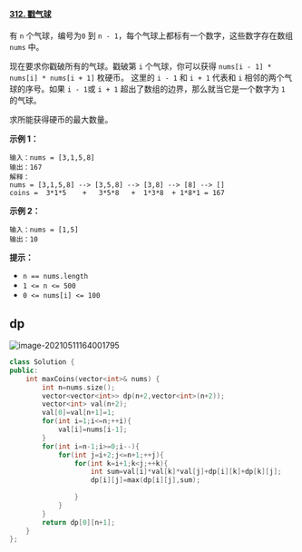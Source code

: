 #### [312. 戳气球](https://leetcode-cn.com/problems/burst-balloons/)

有 `n` 个气球，编号为`0` 到 `n - 1`，每个气球上都标有一个数字，这些数字存在数组 `nums` 中。

现在要求你戳破所有的气球。戳破第 `i` 个气球，你可以获得 `nums[i - 1] * nums[i] * nums[i + 1]` 枚硬币。 这里的 `i - 1` 和 `i + 1` 代表和 `i` 相邻的两个气球的序号。如果 `i - 1`或 `i + 1` 超出了数组的边界，那么就当它是一个数字为 `1` 的气球。

求所能获得硬币的最大数量。

 

**示例 1：**

```
输入：nums = [3,1,5,8]
输出：167
解释：
nums = [3,1,5,8] --> [3,5,8] --> [3,8] --> [8] --> []
coins =  3*1*5    +   3*5*8   +  1*3*8  + 1*8*1 = 167
```

**示例 2：**

```
输入：nums = [1,5]
输出：10
```

 

**提示：**

- `n == nums.length`
- `1 <= n <= 500`
- `0 <= nums[i] <= 100`

## dp

![image-20210511164001795](/home/ayin/.config/Typora/typora-user-images/image-20210511164001795.png)

~~~c++
class Solution {
public:
    int maxCoins(vector<int>& nums) {
        int n=nums.size();
        vector<vector<int>> dp(n+2,vector<int>(n+2));
        vector<int> val(n+2);
        val[0]=val[n+1]=1;
        for(int i=1;i<=n;++i){
            val[i]=nums[i-1];
        }
        for(int i=n-1;i>=0;i--){
            for(int j=i+2;j<=n+1;++j){
                for(int k=i+1;k<j;++k){
                    int sum=val[i]*val[k]*val[j]+dp[i][k]+dp[k][j];
                    dp[i][j]=max(dp[i][j],sum);
                    
                }
            }
        }
        return dp[0][n+1];
    }
};
~~~



